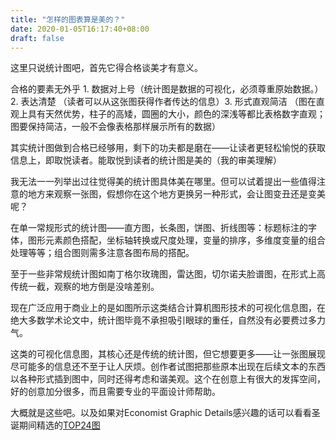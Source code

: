 ```yaml
---
title: "怎样的图表算是美的？"
date: 2020-01-05T16:17:40+08:00
draft: false
---
```

这里只说统计图吧，首先它得合格谈美才有意义。

合格的要素无外乎 1. 数据对上号（统计图是数据的可视化，必须尊重原始数据。）2. 表达清楚 （读者可以从这张图获得作者传达的信息）3. 形式直观简洁 （图在直观上具有天然优势，柱子的高矮，圆圈的大小，颜色的深浅等都比表格数字直观；图要保持简洁，一般不会像表格那样展示所有的数据）

其实统计图做到合格已经够用，剩下的功夫都是磨在——让读者更轻松愉悦的获取信息上，即取悦读者。能取悦到读者的统计图是美的（我的审美理解）

我无法一一列举出过往觉得美的统计图具体美在哪里。但可以试着提出一些值得注意的地方来观察一张图，假想你在这个地方更换另一种形式，会让图变丑还是变美呢？

在单一常规形式的统计图——直方图，长条图，饼图、折线图等：标题标注的字体，图形元素颜色搭配，坐标轴转换或尺度处理，变量的排序，多维度变量的组合处理等等；组合图则需多注意各图布局的搭配。

至于一些非常规统计图如南丁格尔玫瑰图，雷达图，切尔诺夫脸谱图，在形式上高传统一截，观察的地方倒是没啥差别。

现在广泛应用于商业上的是如图所示这类结合计算机图形技术的可视化信息图，在绝大多数学术论文中，统计图毕竟不承担吸引眼球的重任，自然没有必要费过多力气。

这类的可视化信息图，其核心还是传统的统计图，但它想要更多——让一张图展现尽可能多的信息还不至于让人厌烦。创作者试图把那些原本出现在后续文本的东西以各种形式插到图中，同时还得考虑和谐美观。这个在创意上有很大的发挥空间，好的创意加分很多，而且需要专业的平面设计师帮助。

大概就是这些吧。以及如果对Economist Graphic Details感兴趣的话可以看看圣诞期间精选的[TOP24图](https://infographics.economist.com/2019/AChristmasGiftForYou/AYearInGraphicDetail.pdf)
